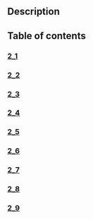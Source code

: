 ## Description
## Table of contents
### [2_1](./2_1)
### [2_2](./2_2)
### [2_3](./2_3)
### [2_4](./2_4)
### [2_5](./2_5)
### [2_6](./2_6)
### [2_7](./2_7)
### [2_8](./2_8)
### [2_9](./2_9)
